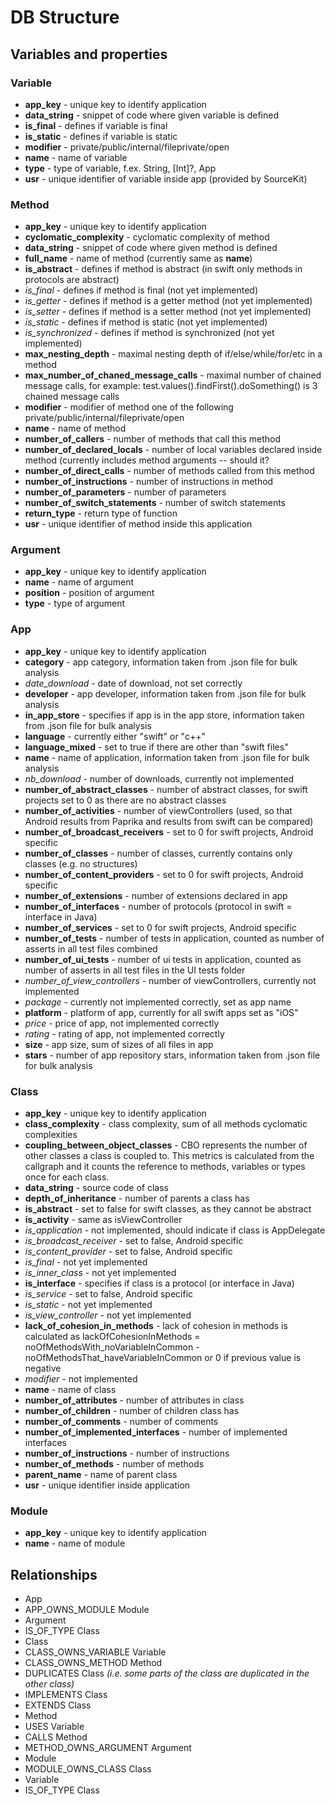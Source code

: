 # DB Structure

## Variables and properties

### Variable	

* __app\_key__ - unique key to identify application
* __data\_string__ - snippet of code where given variable is defined 
* __is\_final__ - defines if variable is final
* __is\_static__ - defines if variable is static
* __modifier__ - private/public/internal/fileprivate/open
* __name__ - name of variable
* __type__ - type of variable, f.ex. String, [Int]?, App 
* __usr__ - unique identifier of variable inside app (provided by SourceKit)  

### Method

* __app\_key__ - unique key to identify application
* __cyclomatic\_complexity__ - cyclomatic complexity of method
* __data\_string__ - snippet of code where given method is defined 
* __full\_name__ - name of method (currently same as __name__)
* __is\_abstract__ - defines if method is abstract (in swift only methods in protocols are abstract)
* _is\_final_ - defines if method is final (not yet implemented)
* _is\_getter_ - defines if method is a getter method (not yet implemented)
* _is\_setter_ - defines if method is a setter method (not yet implemented)
* _is\_static_ - defines if method is static (not yet implemented)
* _is\_synchronized_ - defines if method is synchronized (not yet implemented)
* __max\_nesting\_depth__ - maximal nesting depth of if/else/while/for/etc in a method
* __max\_number\_of\_chaned\_message\_calls__ - maximal number of chained message calls, for example: test.values().findFirst().doSomething() is 3 chained message calls
* __modifier__ - modifier of method one of the following private/public/internal/fileprivate/open
* __name__ - name of method
* __number\_of\_callers__ - number of methods that call this method
* __number\_of\_declared\_locals__ - number of local variables declared inside method (currently includes method arguments -- should it?
* __number\_of\_direct\_calls__ - number of methods called from this method
* __number\_of\_instructions__ - number of instructions in method
* __number\_of\_parameters__ - number of parameters
* __number\_of\_switch\_statements__ - number of switch statements
* __return\_type__ - return type of function
* __usr__ - unique identifier of method inside this application

### Argument

* __app\_key__ - unique key to identify application
* __name__ - name of argument
* __position__ - position of argument
* __type__ - type of argument 

### App

* __app\_key__ - unique key to identify application
* __category__ - app category, information taken from .json file for bulk analysis
* _date\_download_ - date of download, not set correctly
* __developer__ - app developer, information taken from .json file for bulk analysis
* __in\_app\_store__ - specifies if app is in the app store, information taken from .json file for bulk analysis
* __language__ - currently either "swift" or "c++"
* __language\_mixed__ - set to true if there are other than "swift files" 
* __name__ - name of application, information taken from .json file for bulk analysis
* _nb\_download_ - number of downloads, currently not implemented
* __number\_of\_abstract\_classes__ - number of abstract classes, for swift projects set to 0 as there are no abstract classes
* __number\_of\_activities__ - number of viewControllers (used, so that Android results from Paprika and results from swift can be compared)
* __number\_of\_broadcast\_receivers__ - set to 0 for swift projects, Android specific
* __number\_of\_classes__ - number of classes, currently contains only classes (e.g. no structures)
* __number\_of\_content\_providers__ - set to 0 for swift projects, Android specific
* __number\_of\_extensions__ - number of extensions declared in app
* __number\_of\_interfaces__ - number of protocols (protocol in swift = interface in Java)
* __number\_of\_services__ - set to 0 for swift projects, Android specific
* __number\_of\_tests__ - number of tests in application, counted as number of asserts in all test files combined
* __number\_of\_ui\_tests__ - number of ui tests in application, counted as number of asserts in all test files in the UI tests folder
* _number\_of\_view\_controllers_ - number of viewControllers, currently not implemented
* _package_ - currently not implemented correctly, set as app name
* __platform__ - platform of app, currently for all swift apps set as "iOS"
* _price_ - price of app, not implemented correctly
* _rating_ - rating of app, not implemented correctly
* __size__ - app size, sum of sizes of all files in app
* __stars__ - number of app repository stars,  information taken from .json file for bulk analysis

### Class

* __app\_key__ - unique key to identify application
* __class\_complexity__ - class complexity, sum of all methods cyclomatic complexities
* __coupling\_between\_object\_classes__ - CBO represents the number of other classes a class is coupled to. This metrics is calculated from the callgraph and it counts the reference to methods, variables or types once for each class.
* __data\_string__ - source code of class
* __depth\_of\_inheritance__ - number of parents a class has
* __is\_abstract__ - set to false for swift classes, as they cannot be abstract
* __is\_activity__ - same as isViewController
* _is\_application_ - not implemented, should indicate if class is AppDelegate
* _is\_broadcast\_receiver_ - set to false, Android specific
* _is\_content\_provider_ - set to false, Android specific
* _is\_final_ - not yet implemented
* _is\_inner\_class_ - not yet implemented
* __is\_interface__ - specifies if class is a protocol (or interface in Java)
* _is\_service_ - set to false, Android specific
* _is\_static_ - not yet implemented
* _is\_view\_controller_ - not yet implemented
* __lack\_of\_cohesion\_in\_methods__ - lack of cohesion in methods is calculated as lackOfCohesionInMethods = noOfMethodsWith\_noVariableInCommon - noOfMethodsThat\_haveVariableInCommon or 0 if previous value is negative
* _modifier_ - not implemented
* __name__ - name of class
* __number\_of\_attributes__ - number of attributes in class
* __number\_of\_children__ - number of children class has
* __number\_of\_comments__ - number of comments
* __number\_of\_implemented\_interfaces__ - number of implemented interfaces
* __number\_of\_instructions__ - number of instructions
* __number\_of\_methods__ - number of methods
* __parent\_name__ - name of parent class
* __usr__ - unique identifier inside application

### Module

* __app\_key__ - unique key to identify application
* __name__ - name of module

## Relationships

* App	
 * APP\_OWNS\_MODULE	Module
* Argument 
 * IS\_OF\_TYPE	Class
* Class	
 * CLASS\_OWNS\_VARIABLE	Variable
 * CLASS\_OWNS\_METHOD	Method
 * DUPLICATES	Class _(i.e. some parts of the class are duplicated in the other class)_
 * IMPLEMENTS	Class
 * EXTENDS	Class
* Method	
 * USES	Variable
 * CALLS	Method
 * METHOD\_OWNS\_ARGUMENT	Argument
* Module	
 * MODULE\_OWNS\_CLASS	Class
* Variable	
 * IS\_OF\_TYPE	Class
